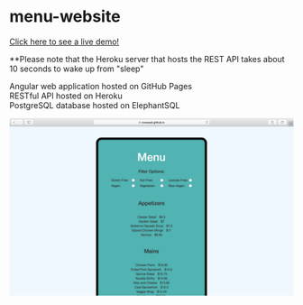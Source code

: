# menu-website
  

  
[Click here to see a live demo!](https://cocassel.github.io/menu-website/)    
    
**Please note that the Heroku server that hosts the REST API takes about 10 seconds to wake up from "sleep"
  
  
Angular web application hosted on GitHub Pages  
RESTful API hosted on Heroku  
PostgreSQL database hosted on ElephantSQL  

![Screenshot](menu.png)
